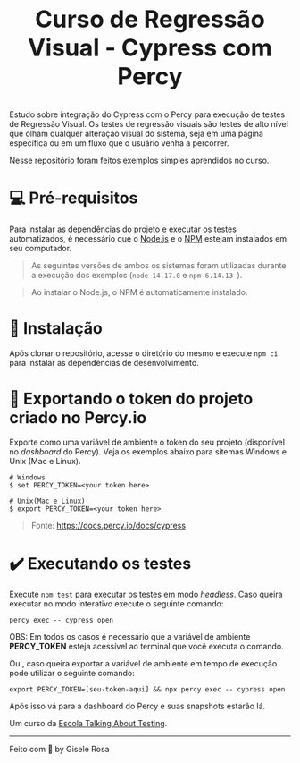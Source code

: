 <b><h2 align="center">Curso de Regressão Visual - Cypress com Percy</h2></b>
=============

Estudo sobre integração do Cypress com o Percy para execução de testes de Regressão Visual. Os testes de regressão visuais são testes de alto nível que olham qualquer alteração visual do sistema, seja em uma página específica ou em um fluxo que o usuário venha a percorrer. 

Nesse repositório foram feitos exemplos simples aprendidos no curso.

:computer: Pré-requisitos
=============

Para instalar as dependências do projeto e executar os testes automatizados, é necessário que o [Node.js](http://nodejs.org) e o [NPM](http://npmjs.com) estejam instalados em seu computador.

> As seguintes versões de ambos os sistemas foram utilizadas durante a execução dos exemplos (`node 14.17.0` e `npm 6.14.13 `).

> Ao instalar o Node.js, o NPM é automaticamente instalado.

:robot: Instalação
=============

Após clonar o repositório, acesse o diretório do mesmo e execute `npm ci` para instalar as dependências de desenvolvimento.

:key: Exportando o token do projeto criado no Percy.io
=============

Exporte como uma variável de ambiente o token do seu projeto (disponível no _dashboard_ do Percy). Veja os exemplos abaixo para sitemas Windows e Unix (Mac e Linux).

```
# Windows
$ set PERCY_TOKEN=<your token here>

# Unix(Mac e Linux)
$ export PERCY_TOKEN=<your token here>
```

> Fonte: https://docs.percy.io/docs/cypress


:heavy_check_mark: Executando os testes
=============
Execute `npm test` para executar os testes em modo _headless_.
Caso queira executar no modo interativo execute o seguinte comando:
```
percy exec -- cypress open

```
OBS: Em todos os casos é necessário que a variável de ambiente **PERCY_TOKEN** esteja acessível ao terminal que você executa o comando.

Ou , caso queira exportar a variável de ambiente em tempo de execução pode utilizar o seguinte comando:

```
export PERCY_TOKEN=[seu-token-aqui] && npx percy exec -- cypress open
```

Após isso vá para a dashboard do Percy e suas snapshots estarão lá.


Um curso da [Escola Talking About Testing](https://talkingabouttesting.coursify.me).

---
Feito com 💜 by Gisele Rosa 
